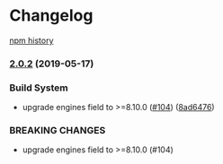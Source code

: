 # Changelog

[npm history][1]

[1]: https://www.npmjs.com/package/gaxios?activeTab=versions

### [2.0.2](https://www.github.com/googleapis/gaxios/compare/v2.0.1...v2.0.2) (2019-05-17)


### Build System

* upgrade engines field to >=8.10.0 ([#104](https://www.github.com/googleapis/gaxios/issues/104)) ([8ad6476](https://www.github.com/googleapis/gaxios/commit/8ad6476))


### BREAKING CHANGES

* upgrade engines field to >=8.10.0 (#104)
